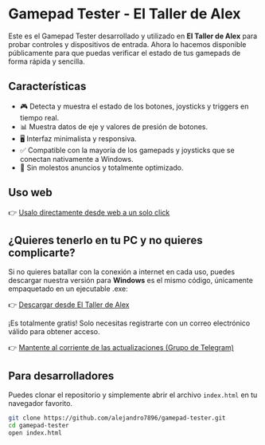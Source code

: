 # Gamepad Tester - El Taller de Alex

Este es el Gamepad Tester desarrollado y utilizado en **El Taller de Alex** para probar controles y dispositivos de entrada. Ahora lo hacemos disponible públicamente para que puedas verificar el estado de tus gamepads de forma rápida y sencilla.

## Características

- 🎮 Detecta y muestra el estado de los botones, joysticks y triggers en tiempo real.
- 📊 Muestra datos de eje y valores de presión de botones.
- 🖥️ Interfaz minimalista y responsiva.
- ✅ Compatible con la mayoría de los gamepads y joysticks que se conectan nativamente a Windows.
- 🚫 Sin molestos anuncios y totalmente optimizado.


## Uso web

👉 [Usalo directamente desde web a un solo click](https://alejandro7896.github.io/gamepad-tester/)



## ¿Quieres tenerlo en tu PC y no quieres complicarte?

Si no quieres batallar con la conexión a internet en cada uso, puedes descargar nuestra versión para **Windows** es el mismo código, únicamente empaquetado en un ejecutable .exe:

👉 [Descargar desde El Taller de Alex](https://www.eltallerdealex.com.mx/gamepad_tester)

¡Es totalmente gratis! Solo necesitas registrarte con un correo electrónico válido para obtener acceso.

👉 [Mantente al corriente de las actualizaciones (Grupo de Telegram)](https://t.me/+kX_lZA2W66piMDJh)


## Para desarrolladores

Puedes clonar el repositorio y simplemente abrir el archivo `index.html` en tu navegador favorito.

```bash
git clone https://github.com/alejandro7896/gamepad-tester.git
cd gamepad-tester
open index.html
```
